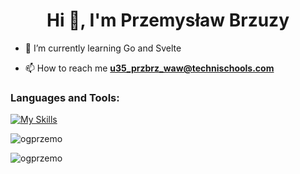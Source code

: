 <h1 align="center">Hi 👋, I'm Przemysław Brzuzy</h1>

- 🥇 I’m currently learning Go and Svelte

- 📫 How to reach me **u35_przbrz_waw@technischools.com**

<h3 align="left">Languages and Tools:</h3>

[![My Skills](https://skillicons.dev/icons?i=go,html,css,js,ts,python,svelte,ubuntu,linux,tensorflow,git,flask,docker)](https://skillicons.dev)

<p><img align="center" src="https://github-readme-stats.vercel.app/api/top-langs?username=ogprzemo&show_icons=true&locale=en&layout=compact" alt="ogprzemo" /></p>

<p><img align="center" src="https://github-readme-streak-stats.herokuapp.com/?user=ogprzemo&" alt="ogprzemo" /></p>
